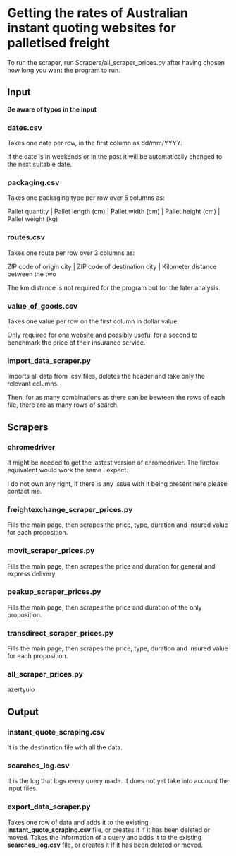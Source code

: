 # Getting the rates of Australian instant quoting websites for palletised freight

To run the scraper, run Scrapers/all_scraper_prices.py after having chosen how long you want the program to run.

## Input

**Be aware of typos in the input**

### dates.csv

Takes one date per row, in the first column as dd/mm/YYYY.

If the date is in weekends or in the past it will be automatically changed to the next suitable date.


### packaging.csv

Takes one packaging type per row over 5 columns as:

Pallet quantity | Pallet length (cm) | Pallet width (cm) | Pallet height (cm) | Pallet weight (kg)


### routes.csv

Takes one route per row over 3 columns as:

ZIP code of origin city | ZIP code of destination city | Kilometer distance between the two

The km distance is not required for the program but for the later analysis.


### value_of_goods.csv

Takes one value per row on the first column in dollar value.

Only required for one website and possibly useful for a second to benchmark the price of their insurance service.


### import_data_scraper.py

Imports all data from .csv files, deletes the header and take only the relevant columns.

Then, for as many combinations as there can be bewteen the rows of each file, there are as many rows of search.


## Scrapers

### chromedriver

It might be needed to get the lastest version of chromedriver. The firefox equivalent would work the same I expect.

I do not own any right, if there is any issue with it being present here please contact me.

### freightexchange_scraper_prices.py

Fills the main page, then scrapes the price, type, duration and insured value for each proposition.

### movit_scraper_prices.py

Fills the main page, then scrapes the price and duration for general and express delivery.

### peakup_scraper_prices.py

Fills the main page, then scrapes the price and duration of the only proposition.

### transdirect_scraper_prices.py

Fills the main page, then scrapes the price, type, duration and insured value for each proposition.

### all_scraper_prices.py

azertyuio

## Output

### instant_quote_scraping.csv

It is the destination file with all the data.


### searches_log.csv

It is the log that logs every query made. It does not yet take into account the input files.


### export_data_scraper.py

Takes one row of data and adds it to the existing **instant_quote_scraping.csv** file, or creates it if it has been deleted or moved.
Takes the information of a query and adds it to the existing **searches_log.csv** file, or creates it if it has been deleted or moved.
